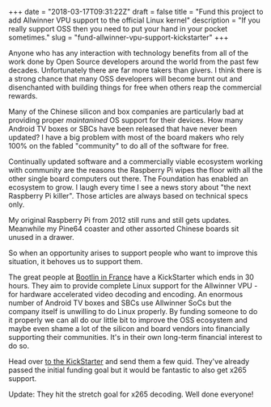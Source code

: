 +++
date = "2018-03-17T09:31:22Z"
draft = false
title = "Fund this project to add Allwinner VPU support to the official Linux kernel"
description = "If you really support OSS then you need to put your hand in your pocket sometimes."
slug = "fund-allwinner-vpu-support-kickstarter"
+++

Anyone who has any interaction with technology benefits from all of the work done by Open Source developers around the world from the past few decades. Unfortunately there are far more takers than givers. I think there is a strong chance that many OSS developers will become burnt out and disenchanted with building things for free when others reap the commercial rewards.

Many of the Chinese silicon and box companies are particularly bad at providing proper _maintanined_ OS support for their devices. How many Android TV boxes or SBCs have been released that have never been updated? I have a big problem with most of the board makers who rely 100% on the fabled "community" to do all of the software for free.

Continually updated software and a commercially viable ecosystem working with community are the reasons the Raspberry Pi wipes the floor with all the other single board computers out there. The Foundation has enabled an ecosystem to grow. I laugh every time I see a news story about "the next Raspberry Pi killer". Those articles are always based on technical specs only.

My original Raspberry Pi from 2012 still runs and still gets updates. Meanwhile my Pine64 coaster and other assorted Chinese boards sit unused in a drawer.

So when an opportunity arises to support people who want to improve this situation, it behoves us to support them.

The great people at [Bootlin in France](https://bootlin.com/) have a KickStarter which ends in 30 hours. They aim to provide complete Linux support for the Allwinner VPU - for hardware accelerated video decoding and encoding. An enormous number of Android TV boxes and SBCs use Allwinner SoCs but the company itself is unwilling to do Linux properly. By funding someone to do it properly we can all do our little bit to improve the OSS ecosystem and maybe even shame a lot of the silicon and board vendors into financially supporting their communities. It's in their own long-term financial interest to do so.

Head over [to the KickStarter](https://www.kickstarter.com/projects/bootlin/allwinner-vpu-support-in-the-official-linux-kernel/description) and send them a few quid. They've already passed the initial funding goal but it would be fantastic to also get x265 support.

Update: They hit the stretch goal for x265 decoding. Well done everyone!
